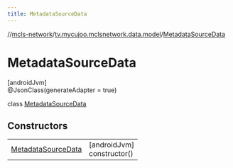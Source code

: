 ```yaml
---
title: MetadataSourceData
---
```

//[mcls-network](../../../index.html)/[tv.mycujoo.mclsnetwork.data.model](../index.html)/[MetadataSourceData](index.html)



# MetadataSourceData



[androidJvm]\
@JsonClass(generateAdapter = true)



class [MetadataSourceData](index.html)



## Constructors


| | |
|---|---|
| [MetadataSourceData](-metadata-source-data.html) | [androidJvm]<br>constructor() |

